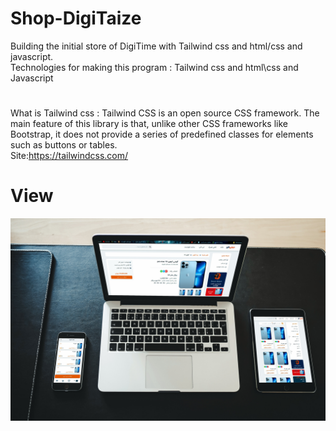 # Shop-DigiTaize
Building the initial store of DigiTime with Tailwind css and html/css and javascript.
\
Technologies for making this program :   Tailwind css and html\css and Javascript 
#
What is Tailwind css  : Tailwind CSS is an open source CSS framework. The main feature of this library is that, unlike other CSS frameworks like Bootstrap, it does not provide a series of predefined classes for elements such as buttons or tables.
\
Site:https://tailwindcss.com/
# View
![Shop-DigiTize](Web-View/items4.jpg)
#

